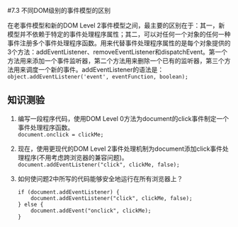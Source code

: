 #7.3 不同DOM级别的事件模型的区别

在老事件模型和新的DOM Level 2事件模型之间，最主要的区别在于：其一，新模型并不依赖于特定的事件处理程序属性；其二，可以对任何一个对象的任何一种事件注册多个事件处理程序函数。用来代替事件处理程序属性的是每个对象提供的3个方法：addEventListener、removeEventListener和dispatchEvent。第一个方法用来添加一个事件监听器，第二个方法用来删除一个已有的监听器，第三个方法用来调度一个新的事件。addEventListener的语法是：  
`object.addEventListener('event', eventFunction, boolean);`

## 知识测验

1. 编写一段程序代码，使用DOM Level 0方法为document的click事件制定一个事件处理程序函数。  
   `document.onclick = clickMe;`  
   
2. 现在，使用更现代的DOM Level 2事件处理机制为document添加click事件处理程序(不用考虑跨浏览器的兼容问题)。  
   `document.addEventListener("click", clickMe, false);`  
   
3. 如何使问题2中所写的代码能够安全地运行在所有浏览器上？  

   ```
   if (document.addEventListener) {
       document.addEventListener("click", clickMe, false);
   } else {
       document.addEvent("onclick", clickMe);
   }
   ```  
   